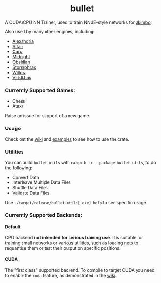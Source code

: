 <div align="center">

# bullet

</div>

A CUDA/CPU NN Trainer, used to train NNUE-style networks for [akimbo](https://github.com/jw1912/akimbo).

Also used by many other engines, including:
- [Alexandria](https://github.com/PGG106/Alexandria)
- [Altair](https://github.com/Alex2262/AltairChessEngine)
- [Carp](https://github.com/dede1751/carp)
- [Midnight](https://github.com/archishou/MidnightChessEngine)
- [Obsidian](https://github.com/gab8192/Obsidian)
- [Stormphrax](https://github.com/Ciekce/Stormphrax)
- [Willow](https://github.com/Adam-Kulju/Willow)
- [Viridithas](https://github.com/cosmobobak/viridithas)

### Currently Supported Games:
- Chess
- Ataxx

Raise an issue for support of a new game.

### Usage

Check out the [wiki](https://github.com/jw1912/bullet/wiki/2.-Getting-Started-with-bullet) and [examples](/examples) to see how to use the crate.

### Utilities

You can build `bullet-utils` with `cargo b -r --package bullet-utils`, to do the following:
- Convert Data
- Interleave Multiple Data Files
- Shuffle Data Files
- Validate Data Files

Use `./target/release/bullet-utils[.exe] help` to see specific usage.

### Currently Supported Backends:
#### Default
CPU backend **not intended for serious training use**. It is suitable for training small networks or various utilities,
such as loading nets to requantise them or test their output on specific positions.

#### CUDA
The "first class" supported backend. To compile to target CUDA you need to enable the `cuda` feature,
as demonstrated in the [wiki](https://github.com/jw1912/bullet/wiki/2.-Getting-Started-with-bullet).
